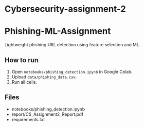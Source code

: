 # Cybersecurity-assignment-2
# Phishing-ML-Assignment
Lightweight phishing URL detection using feature selection and ML.

## How to run
1. Open `notebooks/phishing_detection.ipynb` in Google Colab.
2. Upload `data/phishing_data.csv`.
3. Run all cells.

## Files
- notebooks/phishing_detection.ipynb
- report/CS_Assignment2_Report.pdf
- requirements.txt
